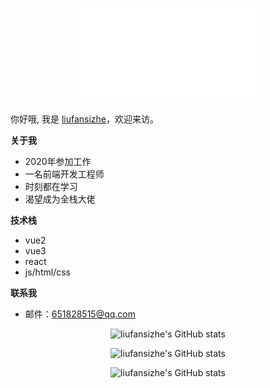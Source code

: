 <p align="center">
  <img width=300 height=150 src="person.svg" alt="liufansizhe's GitHub stats" />
 
</p>
<style>
.body{
    background:url("./border.svg");
}

</style>
<div class="body"> 
你好哦, 我是  <a href="https://github.com/liufansizhe">liufansizhe</a>，欢迎来访。

**关于我**
- 2020年参加工作
- 一名前端开发工程师
- 时刻都在学习
- 渴望成为全栈大佬

**技术栈**
- vue2
- vue3
- react
- js/html/css

**联系我**
- 邮件：651828515@qq.com
</div>


<p align="center">
  <img width=300 height=150 src="https://github-readme-stats.vercel.app/api?username=liufansizhe" alt="liufansizhe's GitHub stats" />
 
</p>
<p align="center">
 <img width=300 height=150 src="https://github-readme-stats.vercel.app/api/top-langs/?username=liufansizhe&layout=compact" alt="liufansizhe's GitHub stats" />
</p>
<p align="center">
  <img height=150 src="https://github-contribution-stats.vercel.app/api/?username=liufansizhe" alt="liufansizhe's GitHub stats" />
</p>